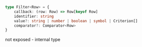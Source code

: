 ```ts
type Filter<Row> = {
    callback: (row: Row) => Row[keyof Row]
    identifier: string
    value?: string | number | boolean | symbol | Criterion[]
    comparator?: Comparator<Row>
}
```

not exposed - internal type
